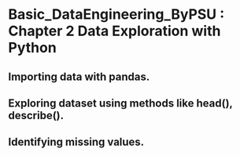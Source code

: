 # Basic_DataEngineering_ByPSU : Chapter 2 Data Exploration with Python

## Importing data with pandas.

## Exploring dataset using methods like head(), describe().

## Identifying missing values.
